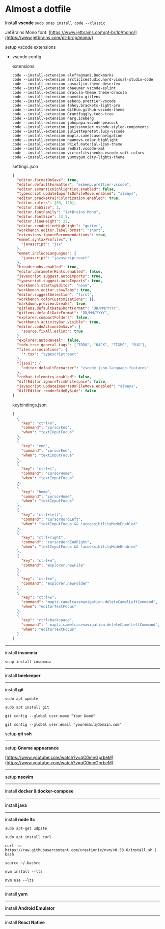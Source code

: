 # Almost a dotfile

Install **vscode**
`sudo snap install code --classic`

JetBrains Mono font:  [https://www.jetbrains.com/pt-br/lp/mono/](https://www.jetbrains.com/pt-br/lp/mono/)

setup vscode extensions

- vscode config
    
    extensions
    
    ```
    code --install-extension alefragnani.Bookmarks
    code --install-extension arcticicestudio.nord-visual-studio-code
    code --install-extension casualjim.theme-desertex
    code --install-extension dbaeumer.vscode-eslint
    code --install-extension dracula-theme.theme-dracula
    code --install-extension eamodio.gitlens
    code --install-extension esbenp.prettier-vscode
    code --install-extension fehey.brackets-light-pro
    code --install-extension GitHub.github-vscode-theme
    code --install-extension Gruntfuggly.todo-tree
    code --install-extension harg.iceberg
    code --install-extension johnpapa.vscode-peacock
    code --install-extension jpoissonnier.vscode-styled-components
    code --install-extension juliettepretot.lucy-vscode
    code --install-extension maptz.camelcasenavigation
    code --install-extension naumovs.color-highlight
    code --install-extension PKief.material-icon-theme
    code --install-extension redhat.vscode-xml
    code --install-extension victorlitvinenko.vscode-soft-colors
    code --install-extension yummygum.city-lights-theme
    ```
    
    settings.json
    
    ```json
    {
      "editor.formatOnSave": true,
      "editor.defaultFormatter": "esbenp.prettier-vscode",
      "editor.semanticHighlighting.enabled": false,
      "typescript.updateImportsOnFileMove.enabled": "always",
      "editor.bracketPairColorization.enabled": true,
      "editor.rulers": [80, 120],
      "editor.tabSize": 2,
      "editor.fontFamily": "JetBrains Mono",
      "editor.fontSize": 13.5,
      "editor.lineHeight": 22,
      "editor.renderLineHighlight": "gutter",
      "workbench.editor.labelFormat": "short",
      "extensions.ignoreRecommendations": true,
      "emmet.syntaxProfiles": {
        "javascript": "jsx"
      },
      "emmet.includeLanguages": {
        "javascript": "javascriptreact"
      },
      "breadcrumbs.enabled": true,
      "editor.parameterHints.enabled": false,
      "javascript.suggest.autoImports": true,
      "typescript.suggest.autoImports": true,
      "workbench.startupEditor": "none",
      "workbench.editor.showTabs": true,
      "editor.suggestSelection": "first",
      "workbench.colorCustomizations": {},
      "markdown.preview.breaks": true,
      "gitlens.defaultDateShortFormat": "DD/MM/YYYY",
      "gitlens.defaultDateFormat": "DD/MM/YYYY",
      "explorer.compactFolders": false,
      "workbench.activityBar.visible": true,
      "editor.codeActionsOnSave": {
        "source.fixAll.eslint": true
      },
      "explorer.autoReveal": false,
      "todo-tree.general.tags": ["TODO", "HACK", "FIXME", "BUG"],
      "files.associations": {
        "*.tsx": "typescriptreact"
      },
      "[json]": {
        "editor.defaultFormatter": "vscode.json-language-features"
      },
      "redhat.telemetry.enabled": false,
      "diffEditor.ignoreTrimWhitespace": false,
      "javascript.updateImportsOnFileMove.enabled": "always",
      "diffEditor.renderSideBySide": false
    }
    
    ```
    
    keybindings.json
    
    ```json
    [
      {
        "key": "ctrl+o",
        "command": "cursorEnd",
        "when": "textInputFocus"
      },
      {
        "key": "end",
        "command": "cursorEnd",
        "when": "textInputFocus"
      },
      {
        "key": "ctrl+i",
        "command": "cursorHome",
        "when": "textInputFocus"
      },
      {
        "key": "home",
        "command": "cursorHome",
        "when": "textInputFocus"
      },
      {
        "key": "ctrl+left",
        "command": "cursorWordLeft",
        "when": "textInputFocus && !accessibilityModeEnabled"
      },
      {
        "key": "ctrl+right",
        "command": "cursorWordEndRight",
        "when": "textInputFocus && !accessibilityModeEnabled"
      },
      {
        "key": "ctrl+n",
        "command": "explorer.newFile"
      },
      {
        "key": "ctrl+m",
        "command": "explorer.newFolder"
      },
      {
        "key": "ctrl+w",
        "command": "maptz.camelcasenavigation.deleteCamelLeftCommand",
        "when": "editorTextFocus"
      },
      {
        "key": "ctrl+backspace",
        "command": "-maptz.camelcasenavigation.deleteCamelLeftCommand",
        "when": "editorTextFocus"
      }
    ]
    ```
 ---

install **insomnia**

`snap install insomnia`

---

install **beekeeper**

---

install **git**

`sudo apt update`

`sudo apt install git`

`git config --global user.name "Your Name"`

`git config --global user.email "youremail@domain.com"`

setup **git ssh**

---

setup **Gnome appearance**

[https://www.youtube.com/watch?v=qC0mnGprbeM](https://www.youtube.com/watch?v=qC0mnGprbeM)

---

setup **neovim**

---

install **docker & docker-compose**

---

install **java**

---

install **node lts**

`sudo apt-get udpate`

`sudo apt install curl`

`curl -o- https://raw.githubusercontent.com/creationix/nvm/v0.33.0/install.sh | bash`

`source ~/.bashrc`

`nvm install --lts`

`nvm use --lts`

---

install **yarn**

---

install **Android Emulator** 

---

install **React Native**
